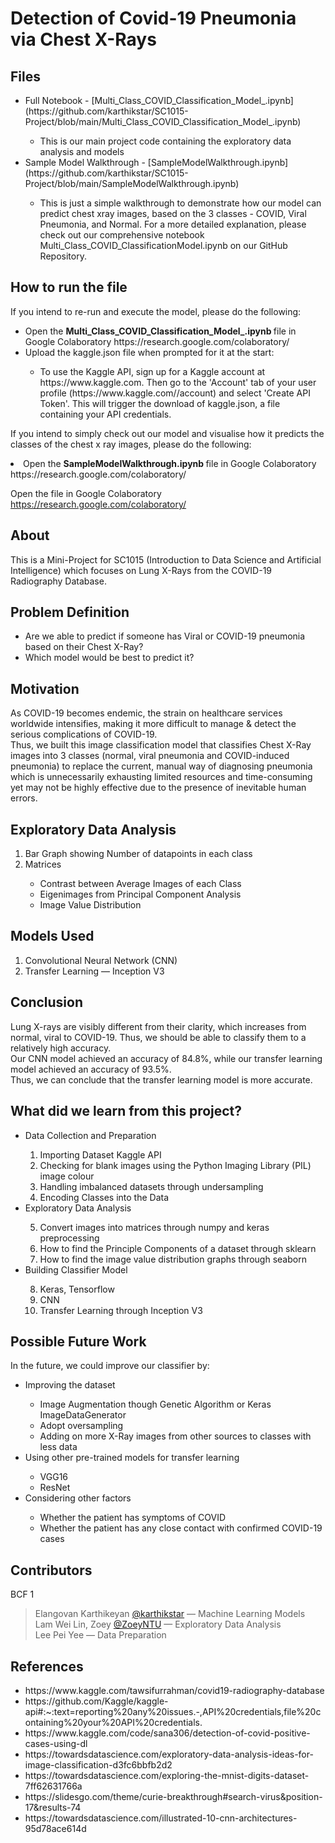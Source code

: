 # Detection of Covid-19 Pneumonia via Chest X-Rays

## Files
<ul> 
  <li> Full Notebook - [Multi_Class_COVID_Classification_Model_.ipynb](https://github.com/karthikstar/SC1015-Project/blob/main/Multi_Class_COVID_Classification_Model_.ipynb) </li>
  <ul> 
    <li> This is our main project code containing the exploratory data analysis and models </li> 
  </ul>
  <li> Sample Model Walkthrough - [SampleModelWalkthrough.ipynb](https://github.com/karthikstar/SC1015-Project/blob/main/SampleModelWalkthrough.ipynb) </li>
  <ul>
    <li> This is just a simple walkthrough to demonstrate how our model can predict chest xray images, based on the 3 classes - COVID, Viral Pneumonia, and Normal. For a more detailed explanation, please check out our comprehensive notebook Multi_Class_COVID_ClassificationModel.ipynb on our GitHub Repository. </li>
  </ul>
</ul>

## How to run the file
If you intend to re-run and execute the model, please do the following:
<ul> 
  <li> Open the <b> Multi_Class_COVID_Classification_Model_.ipynb </b> file in Google Colaboratory https://research.google.com/colaboratory/ </li>
  <li> Upload the kaggle.json file when prompted for it at the start:  </li>
  <ul> 
    <li> To use the Kaggle API, sign up for a Kaggle account at https://www.kaggle.com. Then go to the 'Account' tab of your user profile (https://www.kaggle.com/<username>/account) and select 'Create API Token'. This will trigger the download of kaggle.json, a file containing your API credentials. </li>
  </ul>
</ul>

If you intend to simply check out our model and visualise how it predicts the classes of the chest x ray images, please do the following:
<li> Open the <b> SampleModelWalkthrough.ipynb </b> file in Google Colaboratory https://research.google.com/colaboratory/ </li>

Open the file in Google Colaboratory https://research.google.com/colaboratory/

## About
This is a Mini-Project for SC1015 (Introduction to Data Science and Artificial Intelligence) which focuses on Lung X-Rays from the COVID-19 Radiography Database.

## Problem Definition
<ul> 
  <li> Are we able to predict if someone has Viral or COVID-19 pneumonia based on their Chest X-Ray? </li>
  <li> Which model would be best to predict it? </li>
</ul>
 
## Motivation
As COVID-19 becomes endemic, the strain on healthcare services worldwide intensifies, making it more difficult to manage & detect the serious complications of COVID-19. <br>
Thus, we built this image classification model that classifies Chest X-Ray images into 3 classes (normal, viral pneumonia and COVID-induced pneumonia) to replace the current, manual way of diagnosing pneumonia which is unnecessarily exhausting limited resources and time-consuming yet may not be highly effective due to the presence of inevitable human errors.

## Exploratory Data Analysis
<ol> 
  <li> Bar Graph showing Number of datapoints in each class </li>
  <li> Matrices </li>
  <ul>
    <li> Contrast between Average Images of each Class </li>
    <li> Eigenimages from Principal Component Analysis </li>
    <li> Image Value Distribution </li>
  </ul>
</ol>

## Models Used
<ol> 
  <li> Convolutional Neural Network (CNN) </li>
  <li> Transfer Learning — Inception V3 </li>
</ol>

## Conclusion
Lung X-rays are visibly different from their clarity, which increases from normal, viral to COVID-19. Thus, we should be able to classify them to a relatively high accuracy. <br>
Our CNN model achieved an accuracy of 84.8%, while our transfer learning model achieved an accuracy of 93.5%. <br>
Thus, we can conclude that the transfer learning model is more accurate.

## What did we learn from this project?
<ul>
  <li> Data Collection and Preparation </li>
    <ol type = "1">
      <li> Importing Dataset Kaggle API </li>
      <li> Checking for blank images using the Python Imaging Library (PIL) image colour </li>
      <li> Handling imbalanced datasets through undersampling </li>
      <li> Encoding Classes into the Data </li>
    </ol>
  <li> Exploratory Data Analysis </li>
    <ol type = "1" , start = "5">
      <li> Convert images into matrices through numpy and keras preprocessing </li>
      <li> How to find the Principle Components of a dataset through sklearn </li>
      <li> How to find the image value distribution graphs through seaborn </li>
    </ol>
  <li> Building Classifier Model </li>
    <ol type = "1", start="8">
      <li> Keras, Tensorflow </li>
      <li> CNN </li>
      <li> Transfer Learning through Inception V3 </li>
    </ol>
</ul>

## Possible Future Work
In the future, we could improve our classifier by:
<ul>
  <li> Improving the dataset </li>
    <ul>
      <li> Image Augmentation though Genetic Algorithm or Keras ImageDataGenerator </li>
      <li> Adopt oversampling </li>
      <li> Adding on more X-Ray images from other sources to classes with less data </li>
    </ul>
  <li> Using other pre-trained models for transfer learning </li>
    <ul> 
      <li> VGG16 </li>
      <li> ResNet </li>
    </ul>
  <li> Considering other factors </li>
    <ul>
      <li> Whether the patient has symptoms of COVID </li>
      <li> Whether the patient has any close contact with confirmed COVID-19 cases </li>
    </ul>
</ul>
     
## Contributors
BCF 1
> Elangovan Karthikeyan [@karthikstar](https://github.com/karthikstar) — Machine Learning Models <br>
> Lam Wei Lin, Zoey [@ZoeyNTU](https://github.com/ZoeyNTU) — Exploratory Data Analysis <br>
> Lee Pei Yee — Data Preparation

## References
<ul>
  <li> https://www.kaggle.com/tawsifurrahman/covid19-radiography-database </li>
  <li> https://github.com/Kaggle/kaggle-api#:~:text=reporting%20any%20issues.-,API%20credentials,file%20containing%20your%20API%20credentials. </li>
  <li> https://www.kaggle.com/code/sana306/detection-of-covid-positive-cases-using-dl </li>
  <li> https://towardsdatascience.com/exploratory-data-analysis-ideas-for-image-classification-d3fc6bbfb2d2 </li>
  <li> https://towardsdatascience.com/exploring-the-mnist-digits-dataset-7ff62631766a </li>
  <li> https://slidesgo.com/theme/curie-breakthrough#search-virus&position-17&results-74 </li>
  <li> https://towardsdatascience.com/illustrated-10-cnn-architectures-95d78ace614d </li>
</ul>
